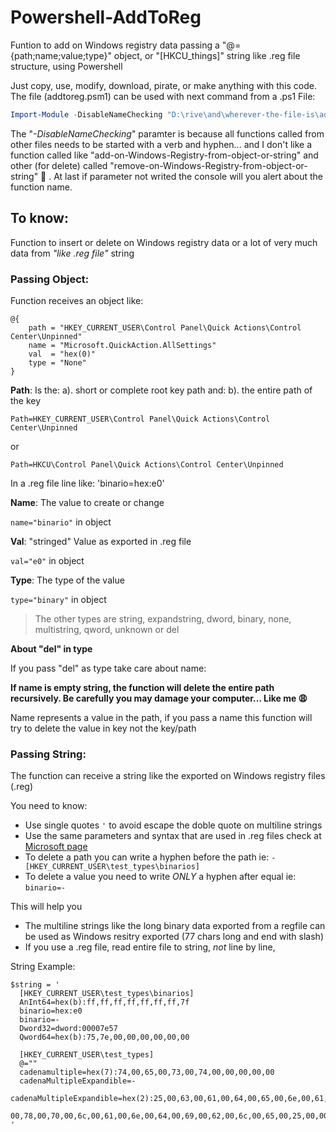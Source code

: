 # Powershell-AddToReg
Funtion to add on Windows registry data passing a "@={path;name;value;type}" object, or "[HKCU_things]" string like .reg file structure, using Powershell

Just copy, use, modify, download, pirate, or make anything with this code. The file (addtoreg.psm1) can be used with next command from a .ps1 File:

```Powershell
Import-Module -DisableNameChecking "D:\rive\and\wherever-the-file-is\addToReg.psm1"
```

The "_-DisableNameChecking_" paramter is because all functions called from other files needs to be started with a verb and hyphen... and I don't like a function called like "add-on-Windows-Registry-from-object-or-string" and other (for delete) called "remove-on-Windows-Registry-from-object-or-string" :pray: . At last if parameter not writed the console will you alert about the function name.



## To know:
Function to insert or delete on Windows registry data or a lot of very much data from *"like .reg file"* string

### Passing Object:
Function receives an object like:

    @{
        path = "HKEY_CURRENT_USER\Control Panel\Quick Actions\Control Center\Unpinned"
        name = "Microsoft.QuickAction.AllSettings"
        val  = "hex(0)"
        type = "None"
    }
 
**Path**: Is the: a). short or complete root key path and: b). the entire path of the key

`Path=HKEY_CURRENT_USER\Control Panel\Quick Actions\Control Center\Unpinned`

or

`Path=HKCU\Control Panel\Quick Actions\Control Center\Unpinned`

In a .reg file line like: 'binario=hex:e0'

**Name**: The value to create or change

`name="binario"` in object

**Val**: "stringed" Value as exported in .reg file

`val="e0"` in object

**Type**: The type of the value

`type="binary"` in object
  
> The other types are string, expandstring, dword, binary, none, multistring, qword, unknown or del

**About "del" in type**

If you pass "del" as type take care about name:

**If name is empty string, the function will delete the entire path recursively. Be carefully you may damage your computer... Like me 
:weary:**

Name represents a value in the path, if you pass a name this function will try to delete the value in key not the key/path

### Passing String:

The function can receive a string like the exported on Windows registry files (.reg)

You need to know:
* Use single quotes ` ' ` to avoid escape the doble quote on multiline strings
* Use the same parameters and syntax that are used in .reg files check at [Microsoft page](https://support.microsoft.com/en-us/help/310516/how-to-add-modify-or-delete-registry-subkeys-and-values-by-using-a-reg)
* To delete a path you can write a hyphen before the path ie: `-[HKEY_CURRENT_USER\test_types\binarios]`
* To delete a value you need to write _ONLY_ a hyphen after equal ie: `binario=-`

This will help you
* The multiline strings like the long binary data exported from a regfile can be used as Windows resitry exported (77 chars long and end with slash) 
* If you use a .reg file, read entire file to string, *not* line by line,

String Example:

    $string = '
      [HKEY_CURRENT_USER\test_types\binarios] 
      AnInt64=hex(b):ff,ff,ff,ff,ff,ff,ff,7f
      binario=hex:e0
      binario=-
      Dword32=dword:00007e57
      Qword64=hex(b):75,7e,00,00,00,00,00,00

      [HKEY_CURRENT_USER\test_types]
      @=""
      cadenamultiple=hex(7):74,00,65,00,73,00,74,00,00,00,00,00
      cadenaMultipleExpandible=-
      cadenaMultipleExpandible=hex(2):25,00,63,00,61,00,64,00,65,00,6e,00,61,00,45,\
        00,78,00,70,00,6c,00,61,00,6e,00,64,00,69,00,62,00,6c,00,65,00,25,00,00,00
    '
